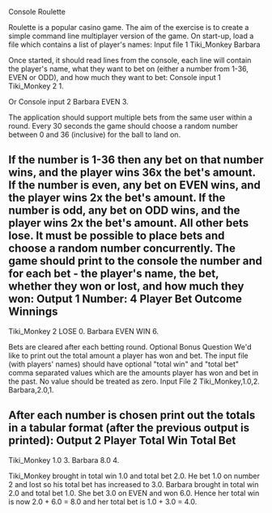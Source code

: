 Console Roulette

Roulette is a popular casino game. The aim of the exercise is to create a simple command line multiplayer version of the game. On start-up, load a file which contains a list of player's names:
Input file 1
Tiki_Monkey
Barbara

Once started, it should read lines from the console, each line will contain the player's name, what they want to bet on (either a number from 1-36, EVEN or ODD), and how much they want to bet:
Console input 1
Tiki_Monkey 2 1.

Or
Console input 2
Barbara EVEN 3.

The application should support multiple bets from the same user within a round. Every 30 seconds the game should choose a random number between 0 and 36 (inclusive) for the ball to land on.

If the number is 1-36 then any bet on that number wins, and the player wins 36x the bet's amount. If the number is even, any bet on EVEN wins, and the player wins 2x the bet's amount. If the number is odd, any bet on ODD wins, and the player wins 2x the bet's amount. All other bets lose. It must be possible to place bets and choose a random number concurrently. The game should print to the console the number and for each bet - the player's name, the bet, whether they won or lost, and how much they won:
Output 1
Number: 4
Player Bet Outcome Winnings
---
Tiki_Monkey 2 LOSE 0.
Barbara EVEN WIN 6.

Bets are cleared after each betting round. Optional Bonus Question We'd like to print out the total amount a player has won and bet. The input file (with players' names) should have optional "total win" and "total bet" comma separated values which are the amounts player has won and bet in the past. No value should be treated as zero.
Input File 2
Tiki_Monkey,1.0,2.
Barbara,2.0,1.

After each number is chosen print out the totals in a tabular format (after the previous output is printed):
Output 2
Player Total Win Total Bet
---
Tiki_Monkey 1.0 3.
Barbara 8.0 4.

Tiki_Monkey brought in total win 1.0 and total bet 2.0. He bet 1.0 on number 2 and lost so his total bet has increased to 3.0. Barbara brought in total win 2.0 and total bet 1.0. She bet 3.0 on EVEN and won 6.0. Hence her total win is now 2.0 + 6.0 = 8.0 and her total bet is 1.0 + 3.0 = 4.0.
